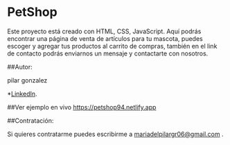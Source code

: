 # PetShop
Este proyecto está creado con HTML, CSS, JavaScript. Aquí podrás encontrar una página de venta de artículos para tu mascota,
puedes escoger y agregar tus productos al carrito de compras, también en el link de contacto podrás enviarnos un mensaje y contactarte con nosotros.


##Autor:

pilar gonzalez

*[LinkedIn](https://www.linkedin.com/in/pilargrz/).


##Ver ejemplo en vivo https://petshop94.netlify.app


##Contratación:


Si quieres contratarme puedes escribirme a mariadelpilargr06@gmail.com .

